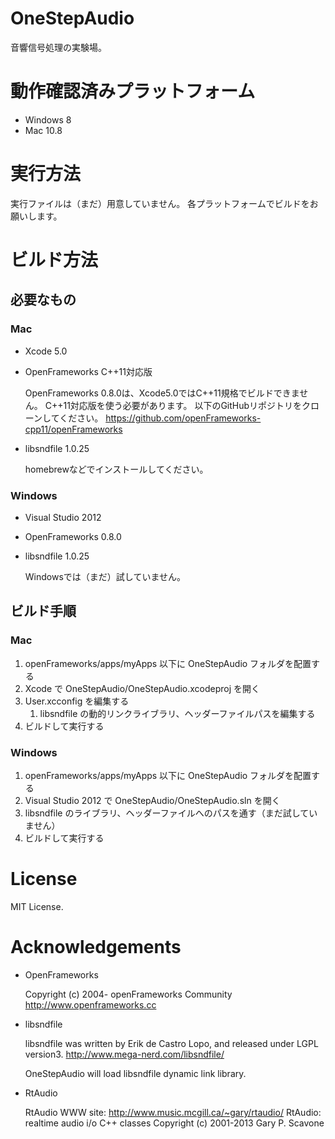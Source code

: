 OneStepAudio
============
音響信号処理の実験場。

動作確認済みプラットフォーム
============
- Windows 8
- Mac 10.8

実行方法
============
実行ファイルは（まだ）用意していません。
各プラットフォームでビルドをお願いします。

ビルド方法
============

## 必要なもの
### Mac
- Xcode 5.0
- OpenFrameworks C++11対応版

	OpenFrameworks 0.8.0は、Xcode5.0ではC++11規格でビルドできません。
	C++11対応版を使う必要があります。
	以下のGitHubリポジトリをクローンしてください。
	https://github.com/openFrameworks-cpp11/openFrameworks
	
- libsndfile 1.0.25
	
	homebrewなどでインストールしてください。
	
### Windows
- Visual Studio 2012
- OpenFrameworks 0.8.0
- libsndfile 1.0.25

	Windowsでは（まだ）試していません。

## ビルド手順
### Mac
1.	openFrameworks/apps/myApps 以下に OneStepAudio フォルダを配置する
2. Xcode で OneStepAudio/OneStepAudio.xcodeproj を開く
3. User.xcconfig を編集する
	1. libsndfile の動的リンクライブラリ、ヘッダーファイルパスを編集する
4. ビルドして実行する

### Windows
1.	openFrameworks/apps/myApps 以下に OneStepAudio フォルダを配置する
2. Visual Studio 2012 で OneStepAudio/OneStepAudio.sln を開く
3. libsndfile のライブラリ、ヘッダーファイルへのパスを通す（まだ試していません）
4. ビルドして実行する

License
============
MIT License.

Acknowledgements
============
- OpenFrameworks

	Copyright (c) 2004- openFrameworks Community
	http://www.openframeworks.cc
	
- libsndfile
	
	libsndfile was written by Erik de Castro Lopo, and released under LGPL version3.
	http://www.mega-nerd.com/libsndfile/
	
	OneStepAudio will load libsndfile dynamic link library.

- RtAudio

  RtAudio WWW site: http://www.music.mcgill.ca/~gary/rtaudio/
  RtAudio: realtime audio i/o C++ classes
  Copyright (c) 2001-2013 Gary P. Scavone

